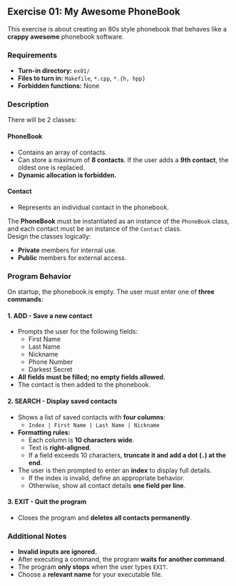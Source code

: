 ## Exercise 01: My Awesome PhoneBook

This exercise is about creating an 80s style phonebook that behaves like a **crappy awesome** phonebook software.

### Requirements

- **Turn-in directory:** `ex01/`
- **Files to turn in:** `Makefile`, `*.cpp`, `*.{h, hpp}`
- **Forbidden functions:** None

### Description

There will be 2 classes:

#### **PhoneBook**
- Contains an array of contacts.
- Can store a maximum of **8 contacts**. If the user adds a **9th contact**, the oldest one is replaced.
- **Dynamic allocation is forbidden.**

#### **Contact**
- Represents an individual contact in the phonebook.

The **PhoneBook** must be instantiated as an instance of the `PhoneBook` class, and each contact must be an instance of the `Contact` class.  
Design the classes logically:  
- **Private** members for internal use.  
- **Public** members for external access.  

### Program Behavior

On startup, the phonebook is empty. The user must enter one of **three commands**:  

#### **1. ADD - Save a new contact**
- Prompts the user for the following fields:  
  - First Name  
  - Last Name  
  - Nickname  
  - Phone Number  
  - Darkest Secret  
- **All fields must be filled; no empty fields allowed.**  
- The contact is then added to the phonebook.  

#### **2. SEARCH - Display saved contacts**
- Shows a list of saved contacts with **four columns**:  
  - `Index | First Name | Last Name | Nickname`  
- **Formatting rules:**  
  - Each column is **10 characters wide**.  
  - Text is **right-aligned**.  
  - If a field exceeds 10 characters, **truncate it and add a dot (`.`) at the end**.  
- The user is then prompted to enter an **index** to display full details.  
  - If the index is invalid, define an appropriate behavior.  
  - Otherwise, show all contact details **one field per line**.  

#### **3. EXIT - Quit the program**
- Closes the program and **deletes all contacts permanently**.  

### Additional Notes
- **Invalid inputs are ignored.**  
- After executing a command, the program **waits for another command**.  
- The program **only stops** when the user types `EXIT`.  
- Choose a **relevant name** for your executable file.  

